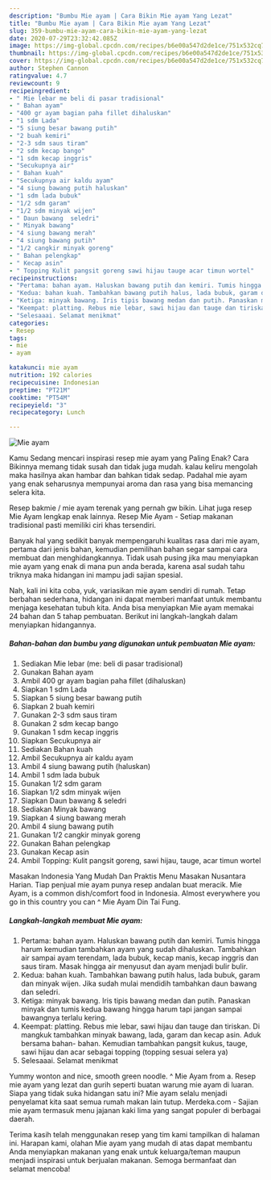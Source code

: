 ```yaml
---
description: "Bumbu Mie ayam | Cara Bikin Mie ayam Yang Lezat"
title: "Bumbu Mie ayam | Cara Bikin Mie ayam Yang Lezat"
slug: 359-bumbu-mie-ayam-cara-bikin-mie-ayam-yang-lezat
date: 2020-07-29T23:32:42.085Z
image: https://img-global.cpcdn.com/recipes/b6e00a547d2de1ce/751x532cq70/mie-ayam-foto-resep-utama.jpg
thumbnail: https://img-global.cpcdn.com/recipes/b6e00a547d2de1ce/751x532cq70/mie-ayam-foto-resep-utama.jpg
cover: https://img-global.cpcdn.com/recipes/b6e00a547d2de1ce/751x532cq70/mie-ayam-foto-resep-utama.jpg
author: Stephen Cannon
ratingvalue: 4.7
reviewcount: 9
recipeingredient:
- " Mie lebar me beli di pasar tradisional"
- " Bahan ayam"
- "400 gr ayam bagian paha fillet dihaluskan"
- "1 sdm Lada"
- "5 siung besar bawang putih"
- "2 buah kemiri"
- "2-3 sdm saus tiram"
- "2 sdm kecap bango"
- "1 sdm kecap inggris"
- "Secukupnya air"
- " Bahan kuah"
- "Secukupnya air kaldu ayam"
- "4 siung bawang putih haluskan"
- "1 sdm lada bubuk"
- "1/2 sdm garam"
- "1/2 sdm minyak wijen"
- " Daun bawang  seledri"
- " Minyak bawang"
- "4 siung bawang merah"
- "4 siung bawang putih"
- "1/2 cangkir minyak goreng"
- " Bahan pelengkap"
- " Kecap asin"
- " Topping Kulit pangsit goreng sawi hijau tauge acar timun wortel"
recipeinstructions:
- "Pertama: bahan ayam. Haluskan bawang putih dan kemiri. Tumis hingga harum kemudian tambahkan ayam yang sudah dihaluskan. Tambahkan air sampai ayam terendam, lada bubuk, kecap manis, kecap inggris dan saus tiram. Masak hingga air menyusut dan ayam menjadi bulir bulir."
- "Kedua: bahan kuah. Tambahkan bawang putih halus, lada bubuk, garam dan minyak wijen. Jika sudah mulai mendidih tambahkan daun bawang dan seledri."
- "Ketiga: minyak bawang. Iris tipis bawang medan dan putih. Panaskan minyak dan tumis kedua bawang hingga harum tapi jangan sampai bawangnya terlalu kering."
- "Keempat: platting. Rebus mie lebar, sawi hijau dan tauge dan tiriskan. Di mangkuk tambahkan minyak bawang, lada, garam dan kecap asin. Aduk bersama bahan- bahan. Kemudian tambahkan pangsit kukus, tauge, sawi hijau dan acar sebagai topping (topping sesuai selera ya)"
- "Selesaaai. Selamat menikmat"
categories:
- Resep
tags:
- mie
- ayam

katakunci: mie ayam 
nutrition: 192 calories
recipecuisine: Indonesian
preptime: "PT21M"
cooktime: "PT54M"
recipeyield: "3"
recipecategory: Lunch

---
```



![Mie ayam](https://img-global.cpcdn.com/recipes/b6e00a547d2de1ce/751x532cq70/mie-ayam-foto-resep-utama.jpg)

Kamu Sedang mencari inspirasi resep mie ayam yang Paling Enak? Cara Bikinnya memang tidak susah dan tidak juga mudah. kalau keliru mengolah maka hasilnya akan hambar dan bahkan tidak sedap. Padahal mie ayam yang enak seharusnya mempunyai aroma dan rasa yang bisa memancing selera kita.

Resep bakmie / mie ayam terenak yang pernah gw bikin. Lihat juga resep Mie Ayam lengkap enak lainnya. Resep Mie Ayam - Setiap makanan tradisional pasti memiliki ciri khas tersendiri.

Banyak hal yang sedikit banyak mempengaruhi kualitas rasa dari mie ayam, pertama dari jenis bahan, kemudian pemilihan bahan segar sampai cara membuat dan menghidangkannya. Tidak usah pusing jika mau menyiapkan mie ayam yang enak di mana pun anda berada, karena asal sudah tahu triknya maka hidangan ini mampu jadi sajian spesial.


Nah, kali ini kita coba, yuk, variasikan mie ayam sendiri di rumah. Tetap berbahan sederhana, hidangan ini dapat memberi manfaat untuk membantu menjaga kesehatan tubuh kita. Anda bisa menyiapkan Mie ayam memakai 24 bahan dan 5 tahap pembuatan. Berikut ini langkah-langkah dalam menyiapkan hidangannya.

<!--inarticleads1-->

##### Bahan-bahan dan bumbu yang digunakan untuk pembuatan Mie ayam:

1. Sediakan  Mie lebar (me: beli di pasar tradisional)
1. Gunakan  Bahan ayam
1. Ambil 400 gr ayam bagian paha fillet (dihaluskan)
1. Siapkan 1 sdm Lada
1. Siapkan 5 siung besar bawang putih
1. Siapkan 2 buah kemiri
1. Gunakan 2-3 sdm saus tiram
1. Gunakan 2 sdm kecap bango
1. Gunakan 1 sdm kecap inggris
1. Siapkan Secukupnya air
1. Sediakan  Bahan kuah
1. Ambil Secukupnya air kaldu ayam
1. Ambil 4 siung bawang putih (haluskan)
1. Ambil 1 sdm lada bubuk
1. Gunakan 1/2 sdm garam
1. Siapkan 1/2 sdm minyak wijen
1. Siapkan  Daun bawang &amp; seledri
1. Sediakan  Minyak bawang
1. Siapkan 4 siung bawang merah
1. Ambil 4 siung bawang putih
1. Gunakan 1/2 cangkir minyak goreng
1. Gunakan  Bahan pelengkap
1. Gunakan  Kecap asin
1. Ambil  Topping: Kulit pangsit goreng, sawi hijau, tauge, acar timun wortel


Masakan Indonesia Yang Mudah Dan Praktis Menu Masakan Nusantara Harian. Tiap penjual mie ayam punya resep andalan buat meracik. Mie Ayam, is a common dish/comfort food in Indonesia. Almost everywhere you go in this country you can ^ Mie Ayam Din Tai Fung. 

<!--inarticleads2-->

##### Langkah-langkah membuat Mie ayam:

1. Pertama: bahan ayam. Haluskan bawang putih dan kemiri. Tumis hingga harum kemudian tambahkan ayam yang sudah dihaluskan. Tambahkan air sampai ayam terendam, lada bubuk, kecap manis, kecap inggris dan saus tiram. Masak hingga air menyusut dan ayam menjadi bulir bulir.
1. Kedua: bahan kuah. Tambahkan bawang putih halus, lada bubuk, garam dan minyak wijen. Jika sudah mulai mendidih tambahkan daun bawang dan seledri.
1. Ketiga: minyak bawang. Iris tipis bawang medan dan putih. Panaskan minyak dan tumis kedua bawang hingga harum tapi jangan sampai bawangnya terlalu kering.
1. Keempat: platting. Rebus mie lebar, sawi hijau dan tauge dan tiriskan. Di mangkuk tambahkan minyak bawang, lada, garam dan kecap asin. Aduk bersama bahan- bahan. Kemudian tambahkan pangsit kukus, tauge, sawi hijau dan acar sebagai topping (topping sesuai selera ya)
1. Selesaaai. Selamat menikmat


Yummy wonton and nice, smooth green noodle. ^ Mie Ayam from a. Resep mie ayam yang lezat dan gurih seperti buatan warung mie ayam di luaran. Siapa yang tidak suka hidangan satu ini? Mie ayam selalu menjadi penyelamat kita saat semua rumah makan lain tutup. Merdeka.com - Sajian mie ayam termasuk menu jajanan kaki lima yang sangat populer di berbagai daerah. 

Terima kasih telah menggunakan resep yang tim kami tampilkan di halaman ini. Harapan kami, olahan Mie ayam yang mudah di atas dapat membantu Anda menyiapkan makanan yang enak untuk keluarga/teman maupun menjadi inspirasi untuk berjualan makanan. Semoga bermanfaat dan selamat mencoba!
